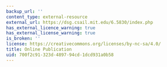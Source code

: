 ```yaml
---
backup_url: ''
content_type: external-resource
external_url: https://dsg.csail.mit.edu/6.5830/index.php
has_external_licence_warning: true
has_external_license_warning: true
is_broken: ''
license: https://creativecommons.org/licenses/by-nc-sa/4.0/
title: Online Publication
uid: 700f2c91-323d-4897-94cd-1dcd931a0b58
---
```


